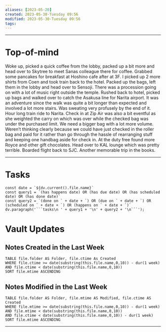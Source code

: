 ```yaml
---
aliases: [2023-05-20]
created: 2023-05-30-Tuesday 09:56
modified: 2023-05-30-Tuesday 09:56
tags: 
---
```


---
# Top-of-mind

Woke up, picked a quick coffee from the lobby, packed up a bit more and head over to Skytree to meet Sanas colleague there for coffee. Grabbed some pancakes for breakfast at Hoshino cafe after at 3F. I picked up 2 more shirts from Coen and took train back to the hotel. Packed up the bags, left them in the lobby and head over to Sensoji. There was a procession going on with a lot of music right outside the temple. Rushed back to hotel, picked up bags and walked over to catch the Asakusa line for Narita airport. It was an adventure since the walk was quite a bit longer than expected and involved a lot more stairs. Was sweating very profusely by the end of it. Hour long train ride to Narita. Check in at Zip Air was also a bit eventful as she weighted the carry on which was over while the checked bag was under the purchased limit. We need a bigger bag with a lot more volume. Weren’t thinking clearly because we could have just checked in the roller bag and paid for it rather than go through the hassle of rearranging stuff and keeping one handbag aside for check in. At the duty free found more Royce and other gift chocolates. Head over to KAL lounge which was pretty terrible. Boarded flight back to SJC. Another memorable trip in the books.

---
# Tasks
```dataviewjs
const date = `${dv.current().file.name}`
const query1 = `(has happens date) OR (has due date) OR (has scheduled date) OR (has done date)`
const query2 = `(done on ` + date + `) OR (due on ` + date + `) OR (scheduled on ` + date + `) OR (happens on ` + date + `)`
dv.paragraph('```tasks\n ' + query1 + '\n' + query2 + '\n```');
```
# Vault Updates
## Notes Created in the Last Week
``` dataview
TABLE file.folder AS Folder, file.ctime As Created
WHERE file.ctime >= date(substring(this.file.name,0,10)) - dur(1 week) AND file.ctime < date(substring(this.file.name,0,10))
SORT file.mtime ASCENDING
```

## Notes Modified in the Last Week
``` dataview
TABLE file.folder AS Folder, file.mtime AS Modified, file.ctime AS Created
WHERE file.mtime >= date(substring(this.file.name,0,10)) - dur(1 week)
AND file.mtime < date(substring(this.file.name,0,10))
AND file.ctime < date(substring(this.file.name,0,10)) - dur(1 week)
SORT file.mtime ASCENDING
```
---
